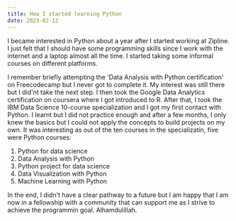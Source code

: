 ```yaml
---
title: How I started learning Python
date: 2023-02-12
---
```


I became interested in Python about a year after I started working at Zipline. I just felt that I should have some programming skills since I work with the internet and a laptop almost all the time. I started taking some informal courses on different platforms. 

I remember briefly attempting the 'Data Analysis with Python certification' on Freecodecamp but I never got to complete it. My interest was still there but I did'nt take the next step. I then took the Google Data Analytics certification on coursera where I got introduced to R. After that, I took the IBM Data Science 10-course specialization and I got my first contact with Python. I learnt but I did not practice enough and after a few months, I only knew the basics but I could not apply the concepts to build projects on my own. It was interesting as out of the ten courses in the specializatin, five were Python courses:

1. Python for data science
2. Data Analysis with Python
3. Python project for data science
4. Data Visualization with Python
5. Machine Learning with Python

In the end, I didn't have a clear pathway to a future but I am happy that I am now in a fellowship with a community that can support me as I strive to achieve the programmin goal. Alhamdulillah. 
